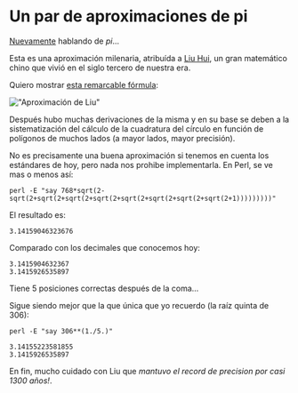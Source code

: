 # Un par de aproximaciones de pi

[Nuevamente](https://3456.com.ar//Ploteando_los_decimales_de_Pi.html) hablando de _pi_...

Esta es una aproximación milenaria, atribuída a [Liu Hui](https://en.wikipedia.org/wiki/Liu_Hui), un gran matemático chino que vivió en el siglo tercero de nuestra era.

Quiero mostrar [esta remarcable fórmula](https://en.wikipedia.org/wiki/Liu_Hui's_π_algorithm#Quick_method):

!["Aproximación de Liu"](/data/liu.png)


Después hubo muchas derivaciones de la misma y en su base se deben a la sistematización del cálculo de la
cuadratura del círculo en función de polígonos de muchos lados (a mayor lados, mayor precisión).

No es precisamente una buena aproximación si tenemos en cuenta los estándares de hoy, pero nada nos
prohibe implementarla. En Perl, se ve mas o menos así:

	perl -E "say 768*sqrt(2-sqrt(2+sqrt(2+sqrt(2+sqrt(2+sqrt(2+sqrt(2+sqrt(2+sqrt(2+1)))))))))"

El resultado es:

	3.14159046323676

Comparado con los decimales que conocemos hoy:

	3.1415904632367
	3.1415926535897

Tiene 5 posiciones correctas después de la coma...

Sigue siendo mejor que la que única que yo recuerdo (la raíz quinta de 306):

	perl -E "say 306**(1./5.)"

	3.14155223581855
	3.1415926535897

En fin, mucho cuidado con Liu que _mantuvo el record de precision por casi 1300 años!_.

